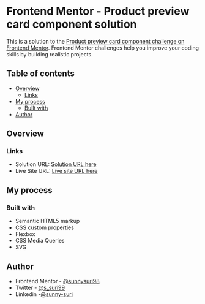# Frontend Mentor - Product preview card component solution

This is a solution to the [Product preview card component challenge on Frontend Mentor](https://www.frontendmentor.io/challenges/product-preview-card-component-GO7UmttRfa). Frontend Mentor challenges help you improve your coding skills by building realistic projects.

## Table of contents

- [Overview](#overview)
  - [Links](#links)
- [My process](#my-process)
  - [Built with](#built-with)
- [Author](#author)

## Overview

### Links

- Solution URL: [Solution URL here](https://www.frontendmentor.io/solutions/productpreviewcardcomponent-TuAyzxyCxI)
- Live Site URL: [Live site URL here](https://sunnysuri98.github.io/Product-preview-card-component/)

## My process

### Built with

- Semantic HTML5 markup
- CSS custom properties
- Flexbox
- CSS Media Queries
- SVG

## Author

- Frontend Mentor - [@sunnysuri98](https://www.frontendmentor.io/profile/sunnysuri98)
- Twitter - [@s_suri99](https://twitter.com/s_suri99)
- Linkedin -[@sunny-suri](https://www.linkedin.com/in/sunny-suri-619284151/)
